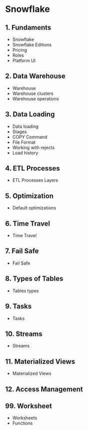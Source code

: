 # Snowflake

## 1. Fundaments

- Snowflake
- Snowflake Editions
- Pricing
- Roles
- Platform UI

## 2. Data Warehouse

- Warehouse
- Warehouse clusters
- Warehouse operations

## 3. Data Loading

- Data loading
- Stages
- COPY Command
- File Format
- Working with rejects
- Load history

## 4. ETL Processes

- ETL Processes Layers

## 5. Optimization

- Default optimizations

## 6. Time Travel

- Time Travel

## 7. Fail Safe

- Fail Safe

## 8. Types of Tables

- Tables types

## 9. Tasks

- Tasks

## 10. Streams

- Streams

## 11. Materialized Views

- Materialized Views

## 12. Access Management

## 99. Worksheet

- Worksheets
- Functions
